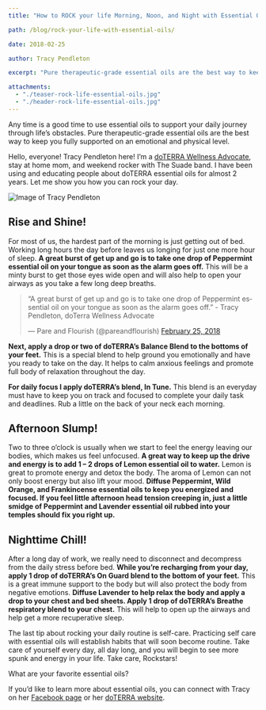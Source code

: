 ```yaml
---
title: "How to ROCK your life Morning, Noon, and Night with Essential Oils"

path: /blog/rock-your-life-with-essential-oils/

date: 2018-02-25

author: Tracy Pendleton

excerpt: "Pure therapeutic-grade essential oils are the best way to keep you fully supported on an emotional and physical level."

attachments:
  - "./teaser-rock-life-essential-oils.jpg"
  - "./header-rock-life-essential-oils.jpg"
---
```


Any time is a good time to use essential oils to support your daily journey through life’s obstacles. Pure therapeutic-grade essential oils are the best way to keep you fully supported on an emotional and physical level.

<div class="row">
  <div class="col-md-8 col-sm-6">
    <p>Hello, everyone! Tracy Pendleton here! I’m a <a href="https://www.doterra.com/US/en/site/tracypendleton">doTERRA Wellness Advocate</a>, stay at home mom, and weekend rocker with The Suade band. I have been using and educating people about doTERRA essential oils for almost 2 years. Let me show you how you can rock your day.</p>
  </div>
  <div class="col-md-4 col-sm-6">
    <img class="img-responsive" src="/assets/images/posts/rock-life-essential-oils/tracy-pendleton.jpg" alt="Image of Tracy Pendleton">
  </div>
</div>

## Rise and Shine!

For most of us, the hardest part of the morning is just getting out of bed. Working long hours the day before leaves us longing for just one more hour of sleep. **A great burst of get up and go is to take one drop of Peppermint essential oil on your tongue as soon as the alarm goes off.** This will be a minty burst to get those eyes wide open and will also help to open your airways as you take a few long deep breaths.

<blockquote class="twitter-tweet tw-align-center" data-lang="en"><p lang="en" dir="ltr">“A great burst of get up and go is to take one drop of Peppermint essential oil on your tongue as soon as the alarm goes off.” - Tracy Pendleton, doTerra Wellness Advocate</p>&mdash; Pare and Flourish (@pareandflourish) <a href="https://twitter.com/pareandflourish/status/967805305118711808?ref_src=twsrc%5Etfw">February 25, 2018</a></blockquote>
<script async src="https://platform.twitter.com/widgets.js" charset="utf-8"></script>

**Next, apply a drop or two of doTERRA’s Balance Blend to the bottoms of your feet.** This is a special blend to help ground you emotionally and have you ready to take on the day. It helps to calm anxious feelings and promote full body of relaxation throughout the day.

**For daily focus I apply doTERRA’s blend, In Tune.** This blend is an everyday must have to keep you on track and focused to complete your daily task and deadlines. Rub a little on the back of your neck each morning.

## Afternoon Slump!

Two to three o’clock is usually when we start to feel the energy leaving our bodies, which makes us feel unfocused. **A great way to keep up the drive and energy is to add 1 – 2 drops of Lemon essential oil to water.** Lemon is great to promote energy and detox the body. The aroma of Lemon can not only boost energy but also lift your mood. **Diffuse Peppermint, Wild Orange, and Frankincense essential oils to keep you energized and focused. If you feel little afternoon head tension creeping in, just a little smidge of Peppermint and Lavender essential oil rubbed into your temples should fix you right up.**

## Nighttime Chill!

After a long day of work, we really need to disconnect and decompress from the daily stress before bed. **While you’re recharging from your day, apply 1 drop of doTERRA’s On Guard blend to the bottom of your feet.** This is a great immune support to the body but will also protect the body from negative emotions. **Diffuse Lavender to help relax the body and apply a drop to your chest and bed sheets. Apply 1 drop of doTERRA’s Breathe respiratory blend to your chest.** This will help to open up the airways and help get a more recuperative sleep.

The last tip about rocking your daily routine is self-care. Practicing self care with essential oils will establish habits that will soon become routine. Take care of yourself every day, all day long, and you will begin to see more spunk and energy in your life. Take care, Rockstars!

What are your favorite essential oils? 

If you’d like to learn more about essential oils, you can connect with Tracy on her [Facebook page](https://www.facebook.com/tracypendletonteamessentials/) or her [doTERRA website](https://www.doterra.com/US/en/site/tracypendleton). 